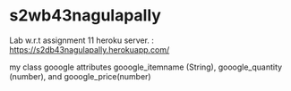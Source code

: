 # s2wb43nagulapally
Lab w.r.t assignment 11
heroku server. : https://s2db43nagulapally.herokuapp.com/


my class gooogle attributes gooogle_itemname (String), gooogle_quantity (number), and gooogle_price(number)